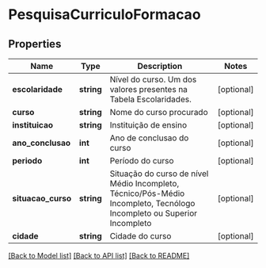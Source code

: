 # PesquisaCurriculoFormacao

## Properties
Name | Type | Description | Notes
------------ | ------------- | ------------- | -------------
**escolaridade** | **string** | Nível do curso. Um dos valores presentes na Tabela Escolaridades. | [optional] 
**curso** | **string** | Nome do curso procurado | [optional] 
**instituicao** | **string** | Instituição de ensino | [optional] 
**ano_conclusao** | **int** | Ano de conclusao do curso | [optional] 
**periodo** | **int** | Período do curso | [optional] 
**situacao_curso** | **string** | Situação do curso de nível Médio Incompleto, Técnico/Pós-Médio Incompleto, Tecnólogo Incompleto ou Superior Incompleto | [optional] 
**cidade** | **string** | Cidade do curso | [optional] 

[[Back to Model list]](../README.md#documentation-for-models) [[Back to API list]](../README.md#documentation-for-api-endpoints) [[Back to README]](../README.md)


